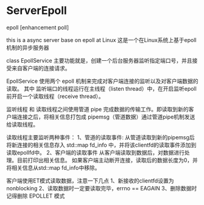 # ServerEpoll
epoll [enhancement poll]

this is a async server base on epoll at Linux
这是一个在Linux系统上基于epoll机制的异步服务器

class EpollService 主要功能就是，创建一个后台服务器监听指定端口号，并且接受来自客户端的连接请求。

EpollService 使用两个 epoll 机制来完成对客户端连接的监听以及对客户端数据的读取。
其中 监听端口的线程运行在主线程（listen thread）中，在开启监听epoll前开启一个读取线程（receive thread）。

监听线程 和 读取线程之间使用管道 pipe 完成数据的传输工作。即读取到新的客户端连接之后，将相关信息打包成 pipemsg（管道数据）通过管道pipe机制发送给读取线程。

读取线程主要监听两种事件：
1、管道的读取事件:
    从管道读取到新的pipemsg后将新连接的相关信息存入 std::map fd_info 中，并将该clientfd的读取事件添加到读取epollfd中。
2、客户端的读取事件
    从客户端读取到数据后，对数据进行处理。目前打印出相关信息。
    如果客户端主动断开连接，读取后的数据长度为0，并将相关信息从std::map fd_info中移除。

客户端使用ET模式读取数据，注意一下几点
1、新接收的clientfd设置为 nonblocking
2、读取数据时一定要读取完毕，errno == EAGAIN
3、删除数据时 记得删除 EPOLLET 模式